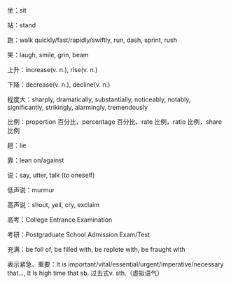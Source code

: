 坐：sit

站：stand

跑：walk quickly/fast/rapidly/swiftly, run, dash, sprint, rush

笑：laugh, smile, grin, beam

上升：increase(v. n.), rise(v. n.)

下降：decrease(v. n.), decline(v. n.)

程度大：sharply, dramatically, substantially, noticeably, notably, significantly, strikingly, alarmingly, tremendously

比例：proportion 百分比，percentage 百分比，rate 比例，ratio 比例，share 比例

趟：lie

靠：lean on/against

说：say, utter, talk (to oneself)

低声说：murmur

高声说：shout, yell, cry, exclaim

高考：College Entrance Examination

考研：Postgraduate School Admission Exam/Test

充满：be foll of, be filled with, be replete with, be fraught with

表示紧急、重要：It is important/vital/essential/urgent/imperative/necessary that..., It is high time that sb. 过去式v. sth.（虚拟语气）
